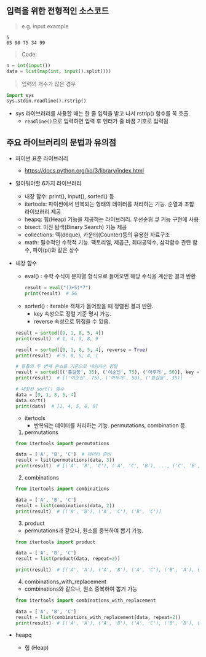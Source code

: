 ## 입력을 위한 전형적인 소스코드

> e.g. input example

    5
    65 90 75 34 99

> Code:
```Python
n = int(input())
data = list(map(int, input().split()))
```

> 입력의 개수가 많은 경우
```python
import sys
sys.stdin.readline().rstrip()
```
- sys 라이브러리를 사용할 때는 한 줄 입력을 받고 나서 rstrip() 함수를 꼭 호출.
    - `readline()`으로 입력하면 입력 후 엔터가 줄 바꿈 기호로 입력됨

## 주요 라이브러리의 문법과 유의점
- 파이썬 표준 라이브러리
    - https://docs.python.org/ko/3/library/index.html

- 알아둬야할 6가지 라이브러리
    - 내장 함수: print(), input(), sorted() 등
    - itertools: 파이썬에서 반복되는 형태의 데이터를 처리하는 기능. 순열과 조합 라이브러리 제공
    - heapq: 힙(Heap) 기능을 제공하는 라이브러리. 우선순위 큐 기능 구현에 사용
    - bisect: 이진 탐색(Binary Search) 기능 제공
    - collections: 덱(deque), 카운터(Counter)등의 유용한 자료구조
    - math: 필수적인 수학적 기능. 팩토리얼, 제곱근, 최대공약수, 삼각함수 관련 함수, 파이(pi)와 같은 상수

- 내장 함수
    - eval() : 수학 수식이 문자열 형식으로 들어오면 해당 수식을 계산한 결과 반환
        ```python
        result = eval("(3+5)*7")
        print(result)  # 56
        ```
    - sorted() : iterable 객체가 들어왔을 때 정렬된 결과 반환.
        - key 속성으로 정렬 기준 명시 가능.
        - reverse 속성으로 뒤집을 수 있음.
    ```python
    result = sorted([9, 1, 8, 5, 4])
    print(result)  # 1, 4, 5, 8, 9

    result = sorted([9, 1, 8, 5, 4], reverse = True)
    print(result)  # 9, 8, 5, 4, 1

    # 튜플의 두 번째 원소를 기준으로 내림차순 정렬
    result = sorted([('홍길동', 35), ('이순신', 75), ('아무개', 50)], key = lambda x: x[1], reverse = True)
    print(result)  # [('이순신', 75), ('아무개', 50), ('홍길동', 35)]

    # 내장된 sort() 함수
    data = [9, 1, 8, 5, 4]
    data.sort()
    print(data)  # [1, 4, 5, 8, 9]
    ```

    - itertools
        - 반복되는 데이터를 처리하는 기능. permutations, combination 등.
    1. permutations
    ```python
    from itertools import permutations

    data = ['A', 'B', 'C']  # 데이터 준비
    result = lsit(permutations(data, 3))
    print(result)  # [('A', 'B', 'C'), ('A', 'C', 'B'), ..., ('C', 'B', 'A')]
    ```
    
    2. combinations

    ```python
    from itertools import combinations
    
    data = ['A', 'B', 'C']
    result = list(combinations(data, 2))
    print(result)  # [('A', 'B'), ('A', 'C'), ('B', 'C')]
    ```

    3. product
    - permutations과 같으나, 원소를 중복하여 뽑기 가능.
    ```python
    from itertools import product

    data = ['A', 'B', 'C']
    result = list(product(data, repeat=2))

    print(result)  # [('A', 'A'), ('A', 'B'), ('A', 'C'), ('B', 'A'), ('B', 'B'), ('B', 'C'), ('C', 'A'), ('C', 'B'), ('C', 'C')]
    ```

    4. combinations_with_replacement
    - combinations와 같으나, 원소 중복하여 뽑기 가능
    ```python
    from itertools import combinations_with_replacement

    data = ['A', 'B', 'C']
    result = list(combinations_with_replacement(data, repeat=2))
    print(result)  # [('A', 'A'), ('A', 'B'), ('A', 'C'), ('B', 'B'), ('B', 'C'), ('C', 'C')]

- heapq
    - 힙 (Heap)